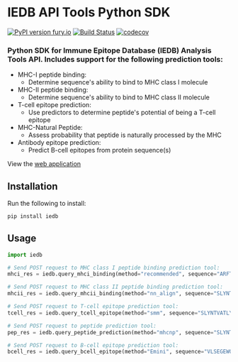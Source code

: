 
# IEDB API Tools Python SDK  

[![PyPI version fury.io](https://badge.fury.io/py/iedb.svg)](https://pypi.python.org/pypi/iedb/)
[![Build Status](https://www.travis-ci.com/mattfemia/iedb-python.svg?branch=master)](https://www.travis-ci.com/mattfemia/iedb-python)
[![codecov](https://codecov.io/gh/mattfemia/iedb-python/branch/master/graph/badge.svg?token=WKDI6ZLK0I)](https://codecov.io/gh/mattfemia/iedb-python)
  
### Python SDK for Immune Epitope Database (IEDB) Analysis Tools API. Includes support for the following prediction tools:  
  
- MHC-I peptide binding:  
  - Determine sequence's ability to bind to MHC class I molecule  
- MHC-II peptide binding:  
  - Determine sequence's ability to bind to MHC class II molecule  
- T-cell epitope prediction:  
  - Use predictors to determine peptide's potential of being a T-cell epitope  
- MHC-Natural Peptide:  
  - Assess probability that peptide is naturally processed by the MHC  
- Antibody epitope prediction:  
  - Predict B-cell epitopes from protein sequence(s)
  
View the [web application](http://tools.iedb.org/main/)  
  
## Installation  
  
Run the following to install:
```python  
pip install iedb
```  

## Usage  
  
```python
import iedb

# Send POST request to MHC class I peptide binding prediction tool:
mhci_res = iedb.query_mhci_binding(method="recommended", sequence="ARFTGIKTA", allele="HLA-A*02:01", length=8)

# Send POST request to MHC class II peptide binding prediction tool:
mhcii_res = iedb.query_mhcii_binding(method="nn_align", sequence="SLYNTVATLYCVHQRIDV", allele="HLA-DRB1*01:01", length=None)

# Send POST request to T-cell epitope prediction tool:
tcell_res = iedb.query_tcell_epitope(method="smm", sequence="SLYNTVATLYCVHQRIDV", allele="HLA-A*01:01", length=9, proteasome='immuno')

# Send POST request to peptide prediction tool:
pep_res = iedb.query_peptide_prediction(method="mhcnp", sequence="SLYNTVATLYCVHQRIDV", allele="HLA-A*02:01", length=9)

# Send POST request to B-cell epitope prediction tool:
bcell_res = iedb.query_bcell_epitope(method="Emini", sequence="VLSEGEWQLVLHVWAKVEADVAGHGQDILIRLFKSHPETLEKFDRFKHLKTE", window_size=9)

```